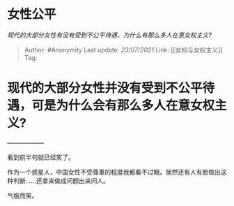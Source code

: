 # 女性公平
*现代的大部分女性有没有受到不公平待遇，为什么有那么多人在意女权主义?*

> Author: #Anonymity
> Last update: *23/07/2021*
> Link: [[女权与女权主义]]
> Tag:

现代的大部分女性并没有受到不公平待遇，可是为什么会有那么多人在意女权主义?
=====================================

——————

看到前半句就已经笑了。

作为一个惑星人，中国女性不受尊重的程度我都看不过眼。居然还有人有脸做出这种判断……还拿来做成问题出来问人。

气极而笑。
